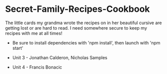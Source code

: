 # Secret-Family-Recipes-Cookbook
The little cards my grandma wrote the recipes on in her beautiful cursive are getting lost or are hard to read. I need somewhere secure to keep my recipes with me at all times!

* Be sure to install dependencies with 'npm install', then launch with 'npm start'

* Unit 3 - Jonathan Calderon, Nicholas Samples
* Unit 4 - Francis Bonacic